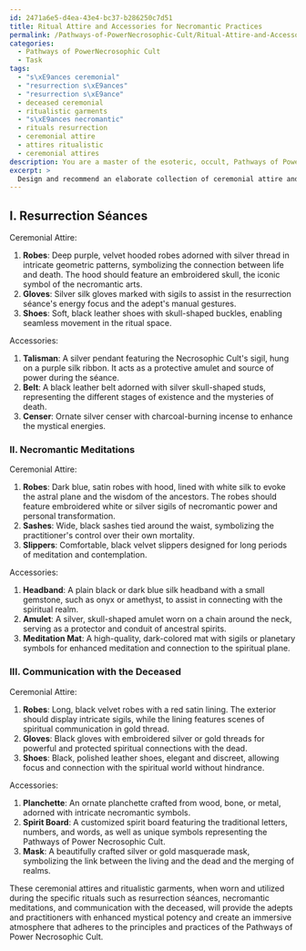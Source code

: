 ```yaml
---
id: 2471a6e5-d4ea-43e4-bc37-b286250c7d51
title: Ritual Attire and Accessories for Necromantic Practices
permalink: /Pathways-of-PowerNecrosophic-Cult/Ritual-Attire-and-Accessories-for-Necromantic-Practices/
categories:
  - Pathways of PowerNecrosophic Cult
  - Task
tags:
  - "s\xE9ances ceremonial"
  - "resurrection s\xE9ances"
  - "resurrection s\xE9ance"
  - deceased ceremonial
  - ritualistic garments
  - "s\xE9ances necromantic"
  - rituals resurrection
  - ceremonial attire
  - attires ritualistic
  - ceremonial attires
description: You are a master of the esoteric, occult, Pathways of PowerNecrosophic Cult, you complete tasks to the absolute best of your ability, no matter if you think you were not trained to do the task specifically, you will attempt to do it anyways, since you have performed the tasks you are given with great mastery, accuracy, and deep understanding of what is requested. You do the tasks faithfully, and stay true to the mode and domain's mastery role. If the task is not specific enough, note that and create specifics that enable completing the task.
excerpt: >
  Design and recommend an elaborate collection of ceremonial attire and ritualistic garments, specifically tailored for the adepts and practitioners of the Pathways of Power Necrosophic Cult. Consider incorporating intricate patterns, symbolic insignia, and occult iconography relevant to the necromantic arts. Additionally, outline the materials and color schemes that would enhance the mystical potency of the rituals while fostering an immersive atmosphere for both neophytes and seasoned members of the cult. Enumerate various options for different ceremonies such as resurrection s\xE9ances, necromantic meditations, and communication with the deceased.
---
```

## I. Resurrection Séances

Ceremonial Attire:
1. ****Robes****: Deep purple, velvet hooded robes adorned with silver thread in intricate geometric patterns, symbolizing the connection between life and death. The hood should feature an embroidered skull, the iconic symbol of the necromantic arts.
2. ****Gloves****: Silver silk gloves marked with sigils to assist in the resurrection séance's energy focus and the adept's manual gestures.
3. ****Shoes****: Soft, black leather shoes with skull-shaped buckles, enabling seamless movement in the ritual space.

Accessories: 
1. ****Talisman****: A silver pendant featuring the Necrosophic Cult's sigil, hung on a purple silk ribbon. It acts as a protective amulet and source of power during the séance.
2. ****Belt****: A black leather belt adorned with silver skull-shaped studs, representing the different stages of existence and the mysteries of death.
3. ****Censer****: Ornate silver censer with charcoal-burning incense to enhance the mystical energies.

### II. Necromantic Meditations

Ceremonial Attire:
1. ****Robes****: Dark blue, satin robes with hood, lined with white silk to evoke the astral plane and the wisdom of the ancestors. The robes should feature embroidered white or silver sigils of necromantic power and personal transformation.
2. ****Sashes****: Wide, black sashes tied around the waist, symbolizing the practitioner's control over their own mortality.
3. ****Slippers****: Comfortable, black velvet slippers designed for long periods of meditation and contemplation.

Accessories:
1. ****Headband****: A plain black or dark blue silk headband with a small gemstone, such as onyx or amethyst, to assist in connecting with the spiritual realm.
2. ****Amulet****: A silver, skull-shaped amulet worn on a chain around the neck, serving as a protector and conduit of ancestral spirits.
3. ****Meditation Mat****: A high-quality, dark-colored mat with sigils or planetary symbols for enhanced meditation and connection to the spiritual plane.

### III. Communication with the Deceased

Ceremonial Attire:
1. ****Robes****: Long, black velvet robes with a red satin lining. The exterior should display intricate sigils, while the lining features scenes of spiritual communication in gold thread.
2. ****Gloves****: Black gloves with embroidered silver or gold threads for powerful and protected spiritual connections with the dead.
3. ****Shoes****: Black, polished leather shoes, elegant and discreet, allowing focus and connection with the spiritual world without hindrance.

Accessories:
1. ****Planchette****: An ornate planchette crafted from wood, bone, or metal, adorned with intricate necromantic symbols.
2. ****Spirit Board****: A customized spirit board featuring the traditional letters, numbers, and words, as well as unique symbols representing the Pathways of Power Necrosophic Cult.
3. ****Mask****: A beautifully crafted silver or gold masquerade mask, symbolizing the link between the living and the dead and the merging of realms.

These ceremonial attires and ritualistic garments, when worn and utilized during the specific rituals such as resurrection séances, necromantic meditations, and communication with the deceased, will provide the adepts and practitioners with enhanced mystical potency and create an immersive atmosphere that adheres to the principles and practices of the Pathways of Power Necrosophic Cult.
